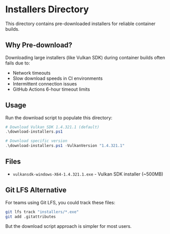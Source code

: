 # Installers Directory

This directory contains pre-downloaded installers for reliable container builds.

## Why Pre-download?

Downloading large installers (like Vulkan SDK) during container builds often fails due to:
- Network timeouts
- Slow download speeds in CI environments  
- Intermittent connection issues
- GitHub Actions 6-hour timeout limits

## Usage

Run the download script to populate this directory:

```powershell
# Download Vulkan SDK 1.4.321.1 (default)
.\download-installers.ps1

# Download specific version
.\download-installers.ps1 -VulkanVersion "1.4.321.1"
```

## Files

- `vulkansdk-windows-X64-1.4.321.1.exe` - Vulkan SDK installer (~500MB)

## Git LFS Alternative

For teams using Git LFS, you could track these files:

```bash
git lfs track "installers/*.exe"
git add .gitattributes
```

But the download script approach is simpler for most users.